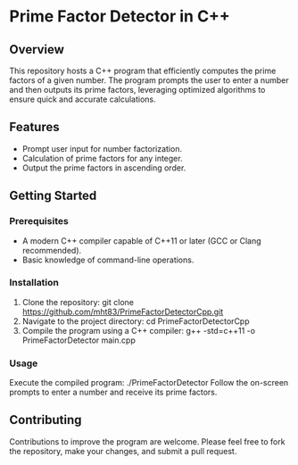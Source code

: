 # Prime Factor Detector in C++

## Overview
This repository hosts a C++ program that efficiently computes the prime factors of a given number. The program prompts the user to enter a number and then outputs its prime factors, leveraging optimized algorithms to ensure quick and accurate calculations.

## Features
- Prompt user input for number factorization.
- Calculation of prime factors for any integer.
- Output the prime factors in ascending order.

## Getting Started

### Prerequisites
- A modern C++ compiler capable of C++11 or later (GCC or Clang recommended).
- Basic knowledge of command-line operations.

### Installation
1. Clone the repository:
git clone https://github.com/mht83/PrimeFactorDetectorCpp.git
2. Navigate to the project directory:
cd PrimeFactorDetectorCpp
3. Compile the program using a C++ compiler:
g++ -std=c++11 -o PrimeFactorDetector main.cpp

### Usage
Execute the compiled program:
./PrimeFactorDetector
Follow the on-screen prompts to enter a number and receive its prime factors.

## Contributing
Contributions to improve the program are welcome. Please feel free to fork the repository, make your changes, and submit a pull request.


